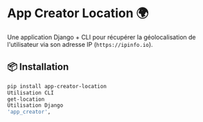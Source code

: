 # App Creator Location 🌍

Une application Django + CLI pour récupérer la géolocalisation de l'utilisateur via son adresse IP (`https://ipinfo.io`).

## 📦 Installation

```bash
pip install app-creator-location
Utilisation CLI
get-location
Utilisation Django
'app_creator',

